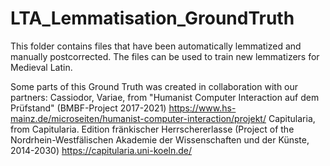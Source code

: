 # LTA_Lemmatisation_GroundTruth
This folder contains files that have been automatically lemmatized and manually postcorrected. The files can be used to train new lemmatizers for Medieval Latin.


Some parts of this Ground Truth was created in collaboration with our partners: 
Cassiodor, Variae, from "Humanist Computer Interaction auf dem Prüfstand" (BMBF-Project 2017-2021) https://www.hs-mainz.de/microseiten/humanist-computer-interaction/projekt/
Capitularia, from Capitularia. Edition fränkischer Herrschererlasse (Project of the Nordrhein-Westfälischen Akademie der Wissenschaften und der Künste, 2014-2030) https://capitularia.uni-koeln.de/  
